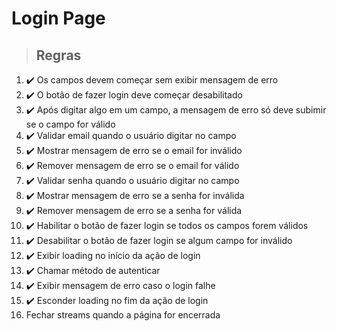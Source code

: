 # Login Page

> ## Regras
1. ✔️ Os campos devem começar sem exibir mensagem de erro
2. ✔️ O botão de fazer login deve começar desabilitado
3. ✔️ Após digitar algo em um campo, a mensagem de erro só deve subimir se o campo for válido
4. ✔️ Validar email quando o usuário digitar no campo
5. ✔️ Mostrar mensagem de erro se o email for inválido
6. ✔️ Remover mensagem de erro se o email for válido
7. ✔️ Validar senha quando o usuário digitar no campo
8. ✔️ Mostrar mensagem de erro se a senha for inválida
9. ✔️ Remover mensagem de erro se a senha for válida
10. ✔️ Habilitar o botão de fazer login se todos os campos forem válidos
11. ✔️ Desabilitar o botão de fazer login se algum campo for inválido
12. ✔️ Exibir loading no início da ação de login
13. ✔️ Chamar método de autenticar
14. ✔️ Exibir mensagem de erro caso o login falhe
15. ✔️ Esconder loading no fim da ação de login
16. Fechar streams quando a página for encerrada
